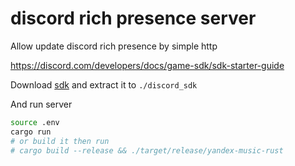 # discord rich presence server

Allow update discord rich presence by simple http

https://discord.com/developers/docs/game-sdk/sdk-starter-guide

Download [sdk](https://dl-game-sdk.discordapp.net/latest/discord_game_sdk.zip) and extract it to `./discord_sdk`

And run server
```sh
source .env
cargo run
# or build it then run
# cargo build --release && ./target/release/yandex-music-rust
```